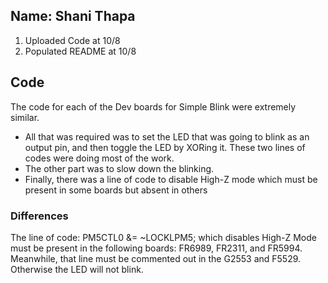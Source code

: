 ## Name: Shani Thapa 
1. Uploaded Code at 10/8
2. Populated README at 10/8

## Code 
The code for each of the Dev boards for Simple Blink were extremely similar. 
* All that was required was to set the LED that was going to blink as an output pin, and then toggle the LED by XORing it. These two lines of codes were doing most of the work. 
* The other part was to slow down the blinking. 
* Finally, there was a line of code to disable High-Z mode which must be present in some boards but absent in others

### Differences
The line of code: PM5CTL0 &= ~LOCKLPM5; which disables High-Z Mode must be present in the following boards: FR6989, FR2311, and FR5994. Meanwhile, that line must be commented out in the G2553 and F5529. Otherwise the LED will not blink.  